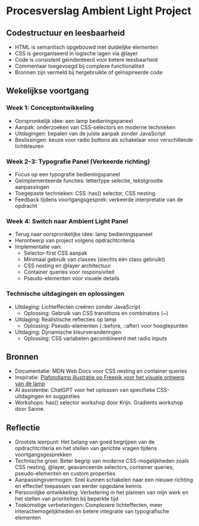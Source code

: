 # Procesverslag Ambient Light Project

## Codestructuur en leesbaarheid
- HTML is semantisch opgebouwd met duidelijke elementen
- CSS is georganiseerd in logische lagen via @layer
- Code is consistent geïndenteerd voor betere leesbaarheid
- Commentaar toegevoegd bij complexe functionaliteit
- Bronnen zijn vermeld bij hergebruikte of geïnspireerde code

## Wekelijkse voortgang

### Week 1: Conceptontwikkeling
- Oorspronkelijk idee: een lamp bedieningspaneel
- Aanpak: onderzoeken van CSS-selectors en moderne technieken
- Uitdagingen: bepalen van de juiste aanpak zonder JavaScript
- Beslissingen: keuze voor radio buttons als schakelaar voor verschillende lichtkleuren

### Week 2-3: Typografie Panel (Verkeerde richting)
- Focus op een typografie bedieningspaneel
- Geïmplementeerde functies: lettertype selectie, tekstgrootte aanpassingen
- Toegepaste technieken: CSS :has() selector, CSS nesting
- Feedback tijdens voortgangsgesprek: verkeerde interpretatie van de opdracht

### Week 4: Switch naar Ambient Light Panel
- Terug naar oorspronkelijke idee: lamp bedieningspaneel
- Herontwerp van project volgens opdrachtcriteria
- Implementatie van:
  - Selector-first CSS aanpak
  - Minimaal gebruik van classes (slechts één class gebruikt)
  - CSS nesting en @layer architectuur
  - Container queries voor responsiviteit
  - Pseudo-elementen voor visuele details

### Technische uitdagingen en oplossingen
- Uitdaging: Lichteffecten creëren zonder JavaScript
  - Oplossing: Gebruik van CSS transitions en combinators (~)
- Uitdaging: Realistische reflecties op lamp
  - Oplossing: Pseudo-elementen (::before, ::after) voor hoogtepunten
- Uitdaging: Dynamische kleurveranderingen
  - Oplossing: CSS variabelen gecombineerd met radio inputs

## Bronnen
- Documentatie: MDN Web Docs voor CSS nesting en container queries
- Inspiratie: [Plafondlamp illustratie op Freepik voor het visuele ontwerp van de lamp](https://nl.freepik.com/premium-vector/plafondlamp-op-gele-achtergrond_69439181.htm)
- AI assistentie: ChatGPT voor het oplossen van specifieke CSS-uitdagingen en suggesties
- Workshops: has() selector workshop door Krijn. Gradients workshop door Sanne.


## Reflectie
- Grootste leerpunt: Het belang van goed begrijpen van de opdrachtcriteria en het stellen van gerichte vragen tijdens voortgangsgesprekken
- Technische groei: Beter begrip van moderne CSS-mogelijkheden zoals CSS nesting, @layer, geavanceerde selectors, container queries, pseudo-elementen en custom properties
- Aanpassingsvermogen: Snel kunnen schakelen naar een nieuwe richting en effectief toepassen van eerder opgedane kennis
- Persoonlijke ontwikkeling: Verbetering in het plannen van mijn werk en het stellen van prioriteiten bij beperkte tijd
- Toekomstige verbeteringen: Complexere lichteffecten, meer interactiemogelijkheden en betere integratie van typografische elementen
